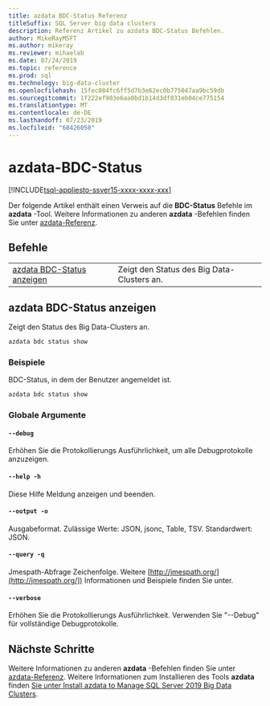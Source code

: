 ```yaml
---
title: azdata BDC-Status Referenz
titleSuffix: SQL Server big data clusters
description: Referenz Artikel zu azdata BDC-Status Befehlen.
author: MikeRayMSFT
ms.author: mikeray
ms.reviewer: mihaelab
ms.date: 07/24/2019
ms.topic: reference
ms.prod: sql
ms.technology: big-data-cluster
ms.openlocfilehash: 15fec084fc6ff5d7b3e62ec0b775047aa9bc59db
ms.sourcegitcommit: 1f222ef903e6aa0bd1b14d3df031eb04ce775154
ms.translationtype: MT
ms.contentlocale: de-DE
ms.lasthandoff: 07/23/2019
ms.locfileid: "68426050"
---
```

# <a name="azdata-bdc-status"></a>azdata-BDC-Status

[!INCLUDE[tsql-appliesto-ssver15-xxxx-xxxx-xxx](../includes/tsql-appliesto-ssver15-xxxx-xxxx-xxx.md)]

Der folgende Artikel enthält einen Verweis auf die **BDC-Status** Befehle im **azdata** -Tool. Weitere Informationen zu anderen **azdata** -Befehlen finden Sie unter [azdata-Referenz](reference-azdata.md).

## <a name="commands"></a>Befehle
|     |     |
| --- | --- |
[azdata BDC-Status anzeigen](#azdata-bdc-status-show) | Zeigt den Status des Big Data-Clusters an.
## <a name="azdata-bdc-status-show"></a>azdata BDC-Status anzeigen
Zeigt den Status des Big Data-Clusters an.
```bash
azdata bdc status show 
```
### <a name="examples"></a>Beispiele
BDC-Status, in dem der Benutzer angemeldet ist.
```bash
azdata bdc status show
```
### <a name="global-arguments"></a>Globale Argumente
#### `--debug`
Erhöhen Sie die Protokollierungs Ausführlichkeit, um alle Debugprotokolle anzuzeigen.
#### `--help -h`
Diese Hilfe Meldung anzeigen und beenden.
#### `--output -o`
Ausgabeformat.  Zulässige Werte: JSON, jsonc, Table, TSV.  Standardwert: JSON.
#### `--query -q`
Jmespath-Abfrage Zeichenfolge. Weitere [http://jmespath.org/](http://jmespath.org/]) Informationen und Beispiele finden Sie unter.
#### `--verbose`
Erhöhen Sie die Protokollierungs Ausführlichkeit. Verwenden Sie "--Debug" für vollständige Debugprotokolle.

## <a name="next-steps"></a>Nächste Schritte

Weitere Informationen zu anderen **azdata** -Befehlen finden Sie unter [azdata-Referenz](reference-azdata.md). Weitere Informationen zum Installieren des Tools **azdata** finden [Sie unter Install azdata to Manage SQL Server 2019 Big Data Clusters](deploy-install-azdata.md).
